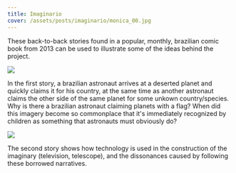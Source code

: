 ```yaml
---
title: Imaginario
cover: /assets/posts/imaginario/monica_00.jpg
---
```

These back-to-back stories found in a popular, monthly, brazilian comic book from 2013 can be used to illustrate some of the ideas behind the project.

![]({{site.baseurl}}/assets/posts/imaginario/monica_01.jpg)

In the first story, a brazilian astronaut arrives at a deserted planet and quickly claims it for his country, at the same time as another astronaut claims the other side of the same planet for some unkown country/species. Why is there a brazilian astronaut claiming planets with a flag? When did this imagery become so commonplace that it's immediately recognized by children as something that astronauts must obviously do?

![]({{site.baseurl}}/assets/posts/imaginario/monica_00.jpg)

The second story shows how technology is used in the construction of the imaginary (television, telescope), and the dissonances caused by following these borrowed narratives.
